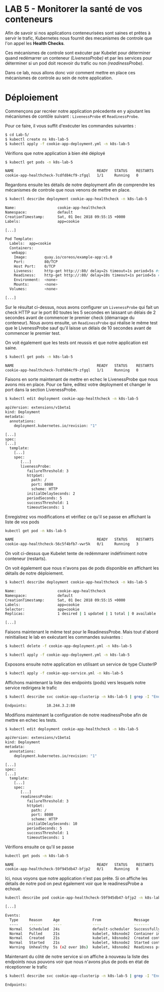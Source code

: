 # LAB 5 - Monitorer la santé de vos conteneurs

Afin de savoir si nos applications conteneurisées sont saines et prêtes à servir le trafic, Kubernetes nous fournit des mecanismes de controle que l'on appel les **Health Checks**.

Ces mécanismes de controle sont exécuter par Kubelet pour déterminer quand redémarrer un conteneur _(LivenessProbe)_ et par les services pour déterminer si un pod doit recevoir du trafic ou non _(readinessProbe)_.

Dans ce lab, nous allons donc voir comment mettre en place ces mécanismes de controle au sein de notre application.

# Déploiement

Commençons par recréer notre application précedente en y ajoutant les mécanismes de contôle suivant : `LivenessProbe` et `ReadinessProbe`.

Pour ce faire, il vous suffit d'exécuter les commandes suivantes : 

```bash
$ cd Lab-5/
$ kubectl create ns k8s-lab-5
$ kubectl apply -f cookie-app-deployment.yml -n k8s-lab-5
```

Vérifions que notre application à bien été déployé

```bash
$ kubectl get pods -n k8s-lab-5

NAME                                      READY   STATUS    RESTARTS   AGE
cookie-app-healthcheck-7cdfd84cf9-zfgql   1/1     Running   0          21s
```

Regardons ensuite les détails de notre deployment afin de comprendre les mécanismes de controle que nous venons de mettre en place.

```bash
$ kubectl describe deployment cookie-app-healthcheck -n k8s-lab-5

Name:                   cookie-app-healthcheck
Namespace:              default
CreationTimestamp:      Sat, 01 Dec 2018 09:55:15 +0000
Labels:                 app=cookie

[...]

Pod Template:
  Labels:  app=cookie
  Containers:
   webapp:
    Image:        quay.io/coreos/example-app:v1.0
    Port:         80/TCP
    Host Port:    0/TCP
    Liveness:     http-get http://:80/ delay=2s timeout=1s period=5s #success=1 #failure=3
    Readiness:    http-get http://:80/ delay=10s timeout=1s period=5s #success=1 #failure=3
    Environment:  <none>
    Mounts:       <none>
  Volumes:        <none>

[...]
```

Sur le résultat ci-dessus, nous avons configurer un `LivenessProbe` qui fait un check HTTP sur le port 80 toutes les 5 secondes en laissant un délais de 2 secondes avant de commencer le premier check (démarrage du conteneur). Nous avons ensuite, un `ReadinessProbe` qui réalise le même test que le LivenessProbe sauf qu'il laisse un délais de 10 secondes avant de commencer le premier test.

On voit également que les tests ont reussis et que notre application est saine.

```bash
$ kubectl get pods -n k8s-lab-5

NAME                                      READY   STATUS    RESTARTS   AGE
cookie-app-healthcheck-7cdfd84cf9-zfgql   1/1     Running   0          21s
```

Faisons en sorte maintenant de mettre en echec le LivenessProbe que nous avons mis en place. Pour ce faire, editez votre deployment et changer le port dans la section LivenessProbe.

```bash
$ kubectl edit deployment cookie-app-healthcheck -n k8s-lab-5

apiVersion: extensions/v1beta1
kind: Deployment
metadata:
  annotations:
    deployment.kubernetes.io/revision: "1"

[...]
spec:
[...]
  template:
    [...]
    spec:
       [...]
       livenessProbe:
          failureThreshold: 3
          httpGet:
            path: /
            port: 8080
            scheme: HTTP
          initialDelaySeconds: 2
          periodSeconds: 5
          successThreshold: 1
          timeoutSeconds: 1
```

Enregistrez vos modifications et vérifiez ce qu'il se passe en affichant la liste de vos pods

```bash
kubectl get pod -n k8s-lab-5

NAME                                      READY   STATUS    RESTARTS   AGE
cookie-app-healthcheck-56c5f4bfb7-vwr5k   0/1     Running   3          51s
```

On voit ci-dessus que Kubelet tente de redémmarer indéfiniment notre conteneur (restarts).

On voit également que nous n'avons pas de pods disponible en affichant les détails de notre déploiement.

```bash
$ kubectl describe deployment cookie-app-healthcheck -n k8s-lab-5

Name:                   cookie-app-healthcheck
Namespace:              default
CreationTimestamp:      Sat, 01 Dec 2018 09:55:15 +0000
Labels:                 app=cookie
Selector:               app=cookie
Replicas:               1 desired | 1 updated | 1 total | 0 available | 1 unavailable

[...]
```

Faisons maintenant le même test pour le ReadinessProbe. Mais tout d'abord reinitialisez le lab en exécutant les commandes suivantes : 

```bash
$ kubectl delete -f cookie-app-deployment.yml -n k8s-lab-5

$ kubectl apply -f cookie-app-deployment.yml -n k8s-lab-5
```

Exposons ensuite notre application en utilisant un service de type ClusterIP

```bash
$ kubectl apply -f cookie-app-service.yml -n k8s-lab-5
```

Affichons maintenant la liste des endpoints (pods) vers lesquels notre service redirigera le trafic

```bash
$ kubectl describe svc cookie-app-clusterip -n k8s-lab-5 | grep -I "Endpoints"

Endpoints:         10.244.3.2:80
```

Modifions maintenant la configuration de notre readinessProbe afin de mettre en echec les tests.

```bash
$ kubectl edit deployment cookie-app-healthcheck -n k8s-lab-5

apiVersion: extensions/v1beta1
kind: Deployment
metadata:
  annotations:
    deployment.kubernetes.io/revision: "1"

[...]
spec:
[...]
  template:
    [...]
    spec:
       [...]
       readinessProbe:
          failureThreshold: 3
          httpGet:
            path: /
            port: 8080
            scheme: HTTP
          initialDelaySeconds: 10
          periodSeconds: 5
          successThreshold: 1
          timeoutSeconds: 1
```

Vérifions ensuite ce qu'il se passe

```bash
kubectl get pods -n k8s-lab-5

NAME                                      READY   STATUS    RESTARTS   AGE
cookie-app-healthcheck-59f945db47-bfjp2   0/1     Running   0          28s
```

Ici, nous voyons que notre application n'est pas prête. Si on affiche les détails de notre pod on peut également voir que le readinessProbe a echoué.

```bash
kubectl describe pod cookie-app-healthcheck-59f945db47-bfjp2 -n k8s-lab-5

[...]

Events:
  Type     Reason     Age               From               Message
  ----     ------     ----              ----               -------
  Normal   Scheduled  24s               default-scheduler  Successfully assigned default/cookie-app-healthcheck-59f945db47-bfjp2 to k8snode2
  Normal   Pulled     21s               kubelet, k8snode2  Container image "quay.io/coreos/example-app:v1.0" already present on machine
  Normal   Created    21s               kubelet, k8snode2  Created container
  Normal   Started    21s               kubelet, k8snode2  Started container
  Warning  Unhealthy  5s (x2 over 10s)  kubelet, k8snode2  Readiness probe failed: Get http://10.244.3.19:8080/: dial tcp 10.244.3.19:8080: connect: connection refused
```

Maintenant du côté de notre service si on affiche à nouveau la liste des endpoints nous pouvons voir que nous n'avons plus de pods en état de réceptionner le trafic

```bash
$ kubectl describe svc cookie-app-clusterip -n k8s-lab-5 | grep -I "Endpoints"

Endpoints:
```